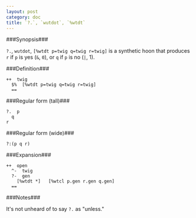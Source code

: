 ```yaml
---
layout: post
category: doc
title: `?.`, `wutdot`, `%wtdt`
---
```


###Synopsis###

`?.`, `wutdot`, `[%wtdt p=twig q=twig r=twig]` is a synthetic hoon
that produces `r` if `p` is yes (`&`, `0`), or `q` if `p` is no
(`|`, 1).

###Definition###

    ++  twig  
      $%  [%wtdt p=twig q=twig r=twig]
      ==

###Regular form (tall)###

    ?.  p
      q
    r

###Regular form (wide)###

    ?:(p q r)

###Expansion###
    
    ++  open
      ^-  twig
      ?-  gen
        [%wtdt *]   [%wtcl p.gen r.gen q.gen]
      ==

###Notes###

It's not unheard of to say `?.` as "unless."
